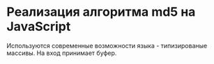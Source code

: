 # Реализация алгоритма md5 на JavaScript
Используются современные возможности языка - типизированые массивы.
На вход принимает буфер.